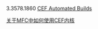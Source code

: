 3.3578.1860
[CEF Automated Builds](http://opensource.spotify.com/cefbuilds/index.html)

[关于MFC中如何使用CEF内核](https://blog.csdn.net/chenlycly/article/details/53352208)
